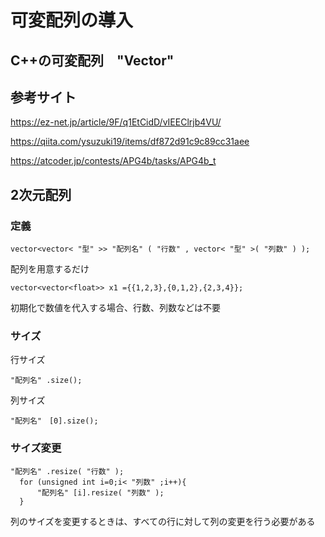 # 可変配列の導入

## C++の可変配列　"Vector"

## 参考サイト

https://ez-net.jp/article/9F/q1EtCidD/vIEEClrjb4VU/

https://qiita.com/ysuzuki19/items/df872d91c9c89cc31aee

https://atcoder.jp/contests/APG4b/tasks/APG4b_t

## 2次元配列
### 定義

    vector<vector< "型" >> "配列名" ( "行数" , vector< "型" >( "列数" ) );
配列を用意するだけ

    vector<vector<float>> x1 ={{1,2,3},{0,1,2},{2,3,4}};

初期化で数値を代入する場合、行数、列数などは不要

### サイズ
行サイズ　　

    "配列名" .size();　

列サイズ　　

    "配列名"　[0].size();

### サイズ変更
    "配列名" .resize( "行数" );
	  for (unsigned int i=0;i< "列数" ;i++){
		  "配列名" [i].resize( "列数" );
	  }
列のサイズを変更するときは、すべての行に対して列の変更を行う必要がある
